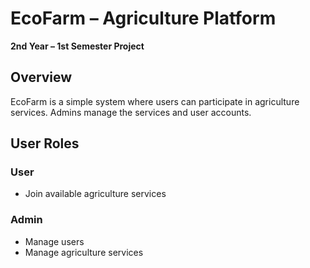 # EcoFarm – Agriculture Platform

**2nd Year – 1st Semester Project**

## Overview
EcoFarm is a simple system where users can participate in agriculture services. Admins manage the services and user accounts.

## User Roles

### User
- Join available agriculture services

### Admin
- Manage users
- Manage agriculture services
